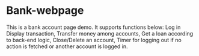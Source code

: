 # Bank-webpage
This is a bank account page demo.
It supports functions below:
  Log in
  Display transaction,
  Transfer money among accounts,
  Get a loan according to back-end logic,
  Close/Delete an account,
  Timer for logging out if no action is fetched or another account is logged in.
  
  
  
